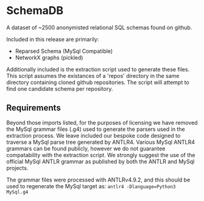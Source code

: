 # SchemaDB

A dataset of ~2500 anonymisted relational SQL schemas found on github.

Included in this release are primarily:
* Reparsed Schema (MySql Compatible)
* NetworkX graphs (pickled)

Additionally included is the extraction script used to generate these files.
This script assumes the existances of a 'repos' directory in the same directory
containing cloned github repositories.
The script will attempt to find one candidate schema per repository.

## Requirements
Beyond those imports listed, for the purposes of licensing we have removed
the MySql grammar files (.g4) used to generate the parsers used in the extraction
process. We leave included our bespoke code designed to traverse a MySql parse
tree generated by ANTLR4. Various MySql ANTLR4 grammars can be found publicly,
however we do not guarantee compatability with the extraction script. We strongly
suggest the use of the official MySql ANTLR grammar as published by both the ANTLR
and MySql projects.

The grammar files were processed with ANTLRv4.9.2, and this should be used to
regenerate the MySql target as:
`antlr4 -Dlanguage=Python3 MySql.g4`

